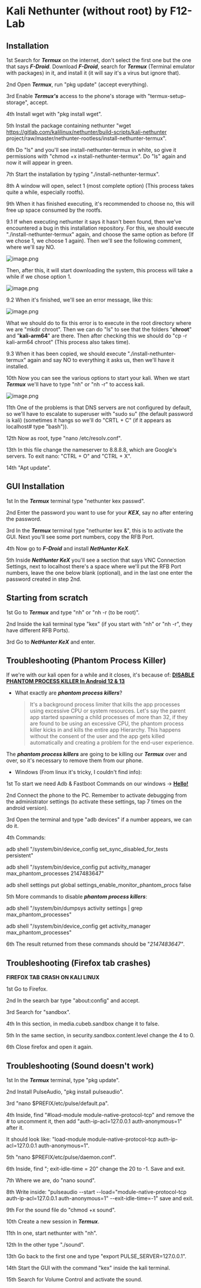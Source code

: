 # Kali Nethunter (without root) by F12-Lab

## Installation

1st Search for ***Termux*** on the internet, don't select the first one but the one that says ***F-Droid***. Download ***F-Droid***, search for ***Termux*** (Terminal emulator with packages) in it, and install it (it will say it's a virus but ignore that).

2nd Open ***Termux***, run "pkg update" (accept everything).

3rd Enable ***Termux's*** access to the phone's storage with "termux-setup-storage", accept.

4th Install wget with "pkg install wget".

5th Install the package containing nethunter "wget https://gitlab.com/kalilinux/nethunter/build-scripts/kali-nethunter project/raw/master/nethunter-rootless/install-nethunter-termux".

6th Do "ls" and you'll see install-nethunter-termux in white, so give it permissions with "chmod +x install-nethunter-termux". Do "ls" again and now it will appear in green.

7th Start the installation by typing "./install-nethunter-termux".

8th A window will open, select 1 (most complete option) (This process takes quite a while, especially rootfs).

9th When it has finished executing, it's recommended to choose no, this will free up space consumed by the rootfs.

9.1 If when executing nethunter it says it hasn't been found, then we've encountered a bug in this installation repository. For this, we should execute "./install-nethunter-termux" again, and choose the same option as before (If we chose 1, we choose 1 again). Then we'll see the following comment, where we'll say NO.

![image.png](Kali%20Nethunter%20(without%20root)%20by%20F12-Lab%203c51ae3a9b1448fcac049dee6d74006e/aa4ce00c-7e95-41ac-bc16-a7305868e689.png)

Then, after this, it will start downloading the system, this process will take a while if we chose option 1.

![image.png](Kali%20Nethunter%20(without%20root)%20by%20F12-Lab%203c51ae3a9b1448fcac049dee6d74006e/781277a4-c6c9-453c-9850-08ac75ac8fc9.png)

9.2 When it's finished, we'll see an error message, like this:

![image.png](Kali%20Nethunter%20(without%20root)%20by%20F12-Lab%203c51ae3a9b1448fcac049dee6d74006e/22ea922a-3da4-428c-a94c-32ee49ceedf0.png)

What we should do to fix this error is to execute in the root directory where we are "mkdir chroot". Then we can do "ls" to see that the folders "**chroot**" and "**kali-arm64**" are there. Then after checking this we should do "cp -r kali-arm64 chroot" (This process also takes time).

9.3 When it has been copied, we should execute "./install-nethunter-termux" again and say NO to everything it asks us, then we'll have it installed.

10th Now you can see the various options to start your kali. When we start ***Termux*** we'll have to type "nh" or "nh -r" to access kali.

![image.png](Kali%20Nethunter%20(without%20root)%20by%20F12-Lab%203c51ae3a9b1448fcac049dee6d74006e/Untitled.png)

11th One of the problems is that DNS servers are not configured by default, so we'll have to escalate to superuser with "sudo su" (the default password is kali) (sometimes it hangs so we'll do "CRTL + C" (if it appears as localhost# type "bash")).

12th Now as root, type "nano /etc/resolv.conf".

13th In this file change the nameserver to 8.8.8.8, which are Google's servers. To exit nano: "CTRL + O" and "CTRL + X".

14th "Apt update".

## GUI Installation

1st In the ***Termux*** terminal type "nethunter kex passwd".

2nd Enter the password you want to use for your ***KEX***, say no after entering the password.

3rd In the ***Termux*** terminal type "nethunter kex &", this is to activate the GUI. Next you'll see some port numbers, copy the RFB Port.

4th Now go to ***F-Droid*** and install ***NetHunter KeX***.

5th Inside ***NetHunter KeX*** you'll see a section that says VNC Connection Settings, next to localhost there's a space where we'll put the RFB Port numbers, leave the one below blank (optional), and in the last one enter the password created in step 2nd.

## Starting from scratch

1st Go to ***Termux*** and type "nh" or "nh -r (to be root)".

2nd Inside the kali terminal type "kex" (if you start with "nh" or "nh -r", they have different RFB Ports).

3rd Go to ***NetHunter KeX*** and enter.

## Troubleshooting (P**hantom Process Killer**)

If we're with our kali open for a while and it closes, it's because of: [**DISABLE PHANTOM PROCESS KILLER In Android 12 & 13**](https://kskroyal.com/disable-phantom-process-killer-in-android-12-13/)

- What exactly are ***phantom process killers***?
    
    > It's a background process limiter that kills the app processes using excessive CPU or system resources. Let's say the parent app started spawning a child processes of more than 32, if they are found to be using an excessive CPU, the phantom process killer kicks in and kills the entire app Hierarchy. This happens without the consent of the user and the app gets killed automatically and creating a problem for the end-user experience.
    > 

The ***phantom process killers*** are going to be killing our ***Termux*** over and over, so it's necessary to remove them from our phone.

- Windows (From linux it's tricky, I couldn't find info):

1st To start we need Adb & Fastboot Commands on our windows → [**Hello!**](https://developer.android.com/tools/releases/platform-tools?hl=es-419)

2nd Connect the phone to the PC. Remember to activate debugging from the administrator settings (to activate these settings, tap 7 times on the android version).

3rd Open the terminal and type "adb devices" if a number appears, we can do it.

4th Commands:

adb shell "/system/bin/device_config set_sync_disabled_for_tests persistent"

adb shell "/system/bin/device_config put activity_manager max_phantom_processes 2147483647"

adb shell settings put global settings_enable_monitor_phantom_procs false

5th More commands to disable ***phantom process killers***:

adb shell "/system/bin/dumpsys activity settings | grep max_phantom_processes"

adb shell "/system/bin/device_config get activity_manager max_phantom_processes"

6th The result returned from these commands should be "*2147483647"*.

## Troubleshooting (Firefox tab crashes)

**FIREFOX TAB CRASH ON KALI LINUX**

1st Go to Firefox.

2nd In the search bar type "about:config" and accept.

3rd Search for "sandbox".

4th In this section, in media.cubeb.sandbox change it to false.

5th In the same section, in security.sandbox.content.level change the 4 to 0.

6th Close firefox and open it again.

## Troubleshooting (Sound doesn't work)

1st In the ***Termux*** terminal, type "pkg update".

2nd Install PulseAudio, "pkg install pulseaudio".

3rd "nano $PREFIX/etc/pulse/default.pa".

4th Inside, find "#load-module module-native-protocol-tcp" and remove the # to uncomment it, then add "auth-ip-acl=127.0.0.1 auth-anonymous=1" after it.

It should look like: "load-module module-native-protocol-tcp auth-ip-acl=127.0.0.1 auth-anonymous=1".

5th "nano $PREFIX/etc/pulse/daemon.conf".

6th Inside, find "; exit-idle-time = 20" change the 20 to -1. Save and exit.

7th Where we are, do "nano sound".

8th Write inside: "pulseaudio --start --load="module-native-protocol-tcp auth-ip-acl=127.0.0.1 auth-anonymous=1" --exit-idle-time=-1" save and exit.

9th For the sound file do "chmod +x sound".

10th Create a new session in ***Termux***.

11th In one, start nethunter with "nh".

12th In the other type "./sound".

13th Go back to the first one and type "export PULSE_SERVER=127.0.0.1".

14th Start the GUI with the command "kex" inside the kali terminal.

15th Search for Volume Control and activate the sound.

[def]: Kali%20Nethunter%20(without%20root)%20by%20F